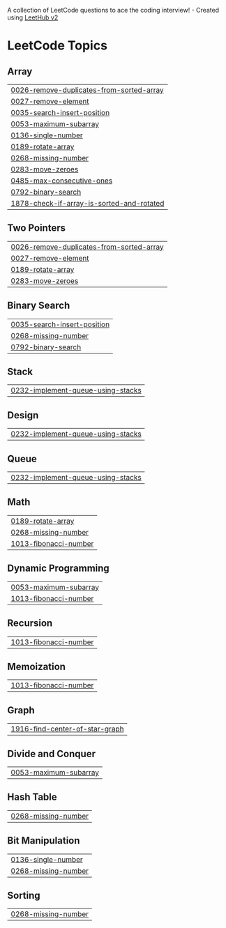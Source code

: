 A collection of LeetCode questions to ace the coding interview! - Created using [LeetHub v2](https://github.com/arunbhardwaj/LeetHub-2.0)
<!---LeetCode Topics Start-->
# LeetCode Topics
## Array
|  |
| ------- |
| [0026-remove-duplicates-from-sorted-array](https://github.com/aryansrivastav05/LeetCode-Problems/tree/master/0026-remove-duplicates-from-sorted-array) |
| [0027-remove-element](https://github.com/aryansrivastav05/LeetCode-Problems/tree/master/0027-remove-element) |
| [0035-search-insert-position](https://github.com/aryansrivastav05/LeetCode-Problems/tree/master/0035-search-insert-position) |
| [0053-maximum-subarray](https://github.com/aryansrivastav05/LeetCode-Problems/tree/master/0053-maximum-subarray) |
| [0136-single-number](https://github.com/aryansrivastav05/LeetCode-Problems/tree/master/0136-single-number) |
| [0189-rotate-array](https://github.com/aryansrivastav05/LeetCode-Problems/tree/master/0189-rotate-array) |
| [0268-missing-number](https://github.com/aryansrivastav05/LeetCode-Problems/tree/master/0268-missing-number) |
| [0283-move-zeroes](https://github.com/aryansrivastav05/LeetCode-Problems/tree/master/0283-move-zeroes) |
| [0485-max-consecutive-ones](https://github.com/aryansrivastav05/LeetCode-Problems/tree/master/0485-max-consecutive-ones) |
| [0792-binary-search](https://github.com/aryansrivastav05/LeetCode-Problems/tree/master/0792-binary-search) |
| [1878-check-if-array-is-sorted-and-rotated](https://github.com/aryansrivastav05/LeetCode-Problems/tree/master/1878-check-if-array-is-sorted-and-rotated) |
## Two Pointers
|  |
| ------- |
| [0026-remove-duplicates-from-sorted-array](https://github.com/aryansrivastav05/LeetCode-Problems/tree/master/0026-remove-duplicates-from-sorted-array) |
| [0027-remove-element](https://github.com/aryansrivastav05/LeetCode-Problems/tree/master/0027-remove-element) |
| [0189-rotate-array](https://github.com/aryansrivastav05/LeetCode-Problems/tree/master/0189-rotate-array) |
| [0283-move-zeroes](https://github.com/aryansrivastav05/LeetCode-Problems/tree/master/0283-move-zeroes) |
## Binary Search
|  |
| ------- |
| [0035-search-insert-position](https://github.com/aryansrivastav05/LeetCode-Problems/tree/master/0035-search-insert-position) |
| [0268-missing-number](https://github.com/aryansrivastav05/LeetCode-Problems/tree/master/0268-missing-number) |
| [0792-binary-search](https://github.com/aryansrivastav05/LeetCode-Problems/tree/master/0792-binary-search) |
## Stack
|  |
| ------- |
| [0232-implement-queue-using-stacks](https://github.com/aryansrivastav05/LeetCode-Problems/tree/master/0232-implement-queue-using-stacks) |
## Design
|  |
| ------- |
| [0232-implement-queue-using-stacks](https://github.com/aryansrivastav05/LeetCode-Problems/tree/master/0232-implement-queue-using-stacks) |
## Queue
|  |
| ------- |
| [0232-implement-queue-using-stacks](https://github.com/aryansrivastav05/LeetCode-Problems/tree/master/0232-implement-queue-using-stacks) |
## Math
|  |
| ------- |
| [0189-rotate-array](https://github.com/aryansrivastav05/LeetCode-Problems/tree/master/0189-rotate-array) |
| [0268-missing-number](https://github.com/aryansrivastav05/LeetCode-Problems/tree/master/0268-missing-number) |
| [1013-fibonacci-number](https://github.com/aryansrivastav05/LeetCode-Problems/tree/master/1013-fibonacci-number) |
## Dynamic Programming
|  |
| ------- |
| [0053-maximum-subarray](https://github.com/aryansrivastav05/LeetCode-Problems/tree/master/0053-maximum-subarray) |
| [1013-fibonacci-number](https://github.com/aryansrivastav05/LeetCode-Problems/tree/master/1013-fibonacci-number) |
## Recursion
|  |
| ------- |
| [1013-fibonacci-number](https://github.com/aryansrivastav05/LeetCode-Problems/tree/master/1013-fibonacci-number) |
## Memoization
|  |
| ------- |
| [1013-fibonacci-number](https://github.com/aryansrivastav05/LeetCode-Problems/tree/master/1013-fibonacci-number) |
## Graph
|  |
| ------- |
| [1916-find-center-of-star-graph](https://github.com/aryansrivastav05/LeetCode-Problems/tree/master/1916-find-center-of-star-graph) |
## Divide and Conquer
|  |
| ------- |
| [0053-maximum-subarray](https://github.com/aryansrivastav05/LeetCode-Problems/tree/master/0053-maximum-subarray) |
## Hash Table
|  |
| ------- |
| [0268-missing-number](https://github.com/aryansrivastav05/LeetCode-Problems/tree/master/0268-missing-number) |
## Bit Manipulation
|  |
| ------- |
| [0136-single-number](https://github.com/aryansrivastav05/LeetCode-Problems/tree/master/0136-single-number) |
| [0268-missing-number](https://github.com/aryansrivastav05/LeetCode-Problems/tree/master/0268-missing-number) |
## Sorting
|  |
| ------- |
| [0268-missing-number](https://github.com/aryansrivastav05/LeetCode-Problems/tree/master/0268-missing-number) |
<!---LeetCode Topics End-->